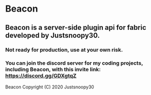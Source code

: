 # Beacon
## Beacon is a server-side plugin api for fabric developed by Justsnoopy30.

### Not ready for production, use at your own risk.

### You can join the discord server for my coding projects, including Beacon, with this invite link: https://discord.gg/GDXgtqZ

Beacon
Copyright (C) 2020 Justsnoopy30
